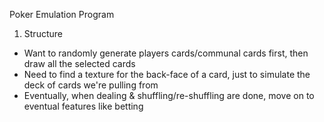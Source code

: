 Poker Emulation Program

1. Structure
  - Want to randomly generate players cards/communal cards first, then draw all the selected cards
  - Need to find a texture for the back-face of a card, just to simulate the deck of cards we're pulling from
  - Eventually, when dealing & shuffling/re-shuffling are done, move on to eventual features like betting
